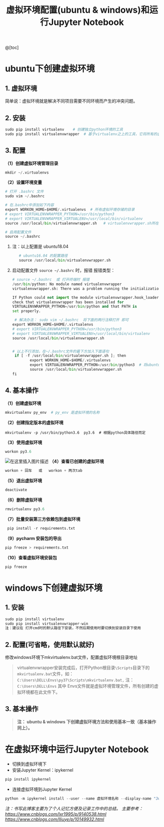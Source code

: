 ﻿---
layout: post
title: 虚拟环境配置(ubuntu & windows)和运行Jupyter Notebook
categories: 开发环境
description: 在ubuntu或windows下创建虚拟环境
keywords: 虚拟环境，ubuntu，Windows，开发环境，Jupyter Notebook
# topmost: true
---


@[toc]
# ubuntu下创建虚拟环境
## 1. 虚拟环境

简单说：虚拟环境就是解决不同项目需要不同环境而产生的冲突问题。

## 2. 安装
```python
sudo pip install virtualenv    # 创建独立python环境的工具
sudo pip install virtualenvwrapper  # 基于virtualenv之上的工具，它将所有的虚拟环境统一管理
```
## 3. 配置
   **（1）创建虚拟环境管理目录**	
   ```python
   mkdir ~/.virtualenvs  
   ```
   **（2）设置环境变量**	
  ```python
  # 打开 .bashrc 文件
  sudo vim ~/.bashrc

 # 在.bashrc中添加如下内容
export WORKON_HOME=$HOME/.virtualenvs  # 所有虚拟环境存储的目录
 # export VIRTUALENVWRAPPER_PYTHON=/usr/bin/python3
 # export VIRTUALENVWRAPPER_VIRTUALENV=/usr/local/bin/virtualenv
source /usr/local/bin/virtualenvwrapper.sh   # virtualenvwrapper.sh所在路径

 # 启用配置文件
source ~/.bashrc
```

1. 注：以上配置是 ubuntu18.04
	 ```python
		# ubuntu16.04 的配置路径
		source /usr/local/bin/virtualenvwrapper.sh  
2. 启动配置文件 `source ~/.bashrc` 时，报错
	报错类型：
	```python
	# source ~/.bashrc  或 打开终端时 报错
	/usr/bin/python: No module named virtualenvwrapper
	virtualenvwrapper.sh: There was a problem running the initialization hooks.
	
	If Python could not import the module virtualenvwrapper.hook_loader,
	check that virtualenvwrapper has been installed for
	VIRTUALENVWRAPPER_PYTHON=/usr/bin/python and that PATH is
	set properly.
	
	 # 解决办法： sudo vim ~/.bashrc  将下面的两行注释打开 即可
	export WORKON_HOME=$HOME/.virtualenvs 
	# export VIRTUALENVWRAPPER_PYTHON=/usr/bin/python3
	# export VIRTUALENVWRAPPER_VIRTUALENV=/usr/local/bin/virtualenv
	source /usr/local/bin/virtualenvwrapper.sh	

	
	# 以上不行添加，在~/.bashrc文件的最下方加入下面语句
	 if [ -f /usr/local/bin/virtualenvwrapper.sh ]; then
	        export WORKON_HOME=$HOME/.virtualenvs
	        export VIRTUALENVWRAPPER_PYTHON=/usr/bin/python3  # 将ubuntu中路径设置为python3（当py2和py3共存的时候）
	        source /usr/local/bin/virtualenvwrapper.sh
	fi
	```	


## 4. 基本操作
**（1）创建虚拟环境**
```python
mkvirtualenv py_env  # py_env 是虚拟环境的名称
```
**（2）创建指定版本的虚拟环境**
```puthon
mkvirtualenv -p /usr/bin/python3.6  py3.6  # 根据python具体路径而定
```
**（3）使用虚拟环境**
```python
workon py3.6
```
![在这里插入图片描述](https://img-blog.csdnimg.cn/20190429135815307.png)
**（4）查看已创建的虚拟环境**
```python
workon + 回车   或   workon + 两次tab
```
**（5）退出虚拟环境**
```python
deactivate
```
**（6）删除虚拟环境**
```python
rmvirtualenv py3.6
```
**（7）批量安装第三方依赖包到虚拟环境**
```python
 pip install -r requirements.txt
 ```
 **（9）pycharm 安装包的导出**
 ```python
 pip freeze > requirements.txt
 ```
  **（10）查看虚拟环境安装包**
```python
pip freeze
```
# windows下创建虚拟环境
## 1. 安装
```python
sudo pip install virtualenv 
sudo pip install virtualenvwrapper-win
注：建议在 打开cmd时的默认路径下安装，不然后期使用时要切换到安装目录下使用
```
## 2. 配置(可省略，使用默认就好)
修改windows环境下mkvirtualenv.bat文件，配置虚拟环境根目录地址
> virtualenvwrapper安装完成后，打开Python根目录`\Scripts`目录下的`mkvirtualenv.bat`文件，如：` C:\Users\DELL\Envs\py37\Scripts\mkvirtualenv.bat,
`
> 注： `C:\Users\DELL\Envs` 其中 Envs文件就是虚拟环境管理文件，所有创建的虚拟环境都在此文件下。
## 3. 基本操作
>**注： ubuntu & windows 下创建虚拟环境方法和使用基本一致（基本操作同上）。**

#  在虚拟环境中运行Jupyter Notebook
- 切换到虚拟环境下
- 安装Jupyter Kernel：ipykernel
```python
pip install ipykernel
```
- 连接虚拟环境到Jupyter Kernel
```python
python -m ipykernel install --user --name 虚拟环境名称 --display-name "Jupyter中环境简称"
```


*注：书写此博客主要为了个人记忆方便及记录工作中的总结。
主要参考：
https://www.cnblogs.com/lxr1995/p/9140538.html
https://www.cnblogs.com/lliuye/p/10149932.html*
